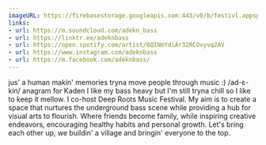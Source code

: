 ```yaml
---
imageURL: https://firebasestorage.googleapis.com:443/v0/b/festivl.appspot.com/o/userContent%2F957F2DBD-401D-4B23-A6BD-8409705D9968.png?alt=media&token=53c3bf68-7c5a-4102-bc87-63b36b764a2e
links:
- url: https://m.soundcloud.com/adekn_bass
- url: https://linktr.ee/adeknbass
- url: https://open.spotify.com/artist/6QINmYdiAr32RCOvyvq2AV
- url: https://www.instagram.com/adeknbass
- url: https://m.facebook.com/adeknbass/
---
```

jus' a human makin' memories tryna move people through music :) /ad-ɛ-kin/ anagram for Kaden I like my bass heavy but I'm still tryna chill so I like to keep it mellow. I co-host Deep Roots Music Festival. My aim is to create a space that nurtures the underground bass scene while providing a hub for visual arts to flourish. Where friends become family, while inspiring creative endeavors, encouraging healthy habits and personal growth. Let's bring each other up, we buildin' a village and bringin' everyone to the top.